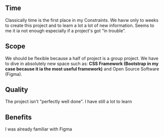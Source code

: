 ## Time

Classically time is the first place in my Constraints. We havw only to weeks to create this project and to learn a lot a lot of new information. Seems to me it ia not enough especially if a project's got “in trouble”.

## Scope

We should be flexible because a half of project is a group project. We have to dive in absolutely new space such as: **CSS Framework (Bootstrap in my case because it ia the most useful framework)** and Open Source Software (Figma).

## Quality

The project isn't "perfectly well done". I have still a lot to learn

## Benefits

I was already familiar with Figma


